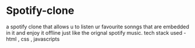 # Spotify-clone
a spotify clone that allows u to listen ur favourite sonngs that are embedded in it and enjoy it offline just like the orignal spotify music.
tech stack used - html , css , javascripts
